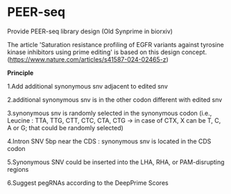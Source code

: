 # PEER-seq
Provide PEER-seq library design (Old Synprime in biorxiv)


The article 'Saturation resistance profiling of EGFR variants against tyrosine kinase inhibitors using prime editing' is based on this design concept. (https://www.nature.com/articles/s41587-024-02465-z)


**Principle**

1.Add additional synonymous snv adjacent to edited snv

2.additional synonymous snv is in the other codon different with edited snv

3.synonymous snv is randomly selected in the synonymous codon (i.e., Leucine : TTA, TTG, CTT, CTC, CTA, CTG -> in case of CTX, X can be T, C, A or G; that could be randomly selected)

4.Intron SNV 5bp near the CDS : synonymous snv is located in the CDS codon

5.Synonymous SNV could be inserted into the LHA, RHA, or PAM-disrupting regions

6.Suggest pegRNAs according to the DeepPrime Scores 
